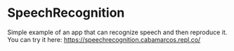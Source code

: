 # SpeechRecognition
Simple example of an app that can recognize speech and then reproduce it. 
You can try it here: https://speechrecognition.cabamarcos.repl.co/
